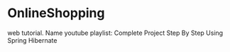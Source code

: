 # OnlineShopping
web tutorial. Name youtube playlist: Complete Project Step By Step Using Spring Hibernate
